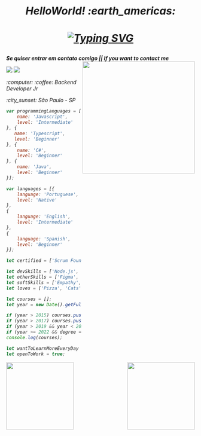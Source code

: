 <h1 align="center"><em> HelloWorld! :earth_americas: </h1>
    
 <h1 align="center">
     
[![Typing SVG](https://readme-typing-svg.herokuapp.com?font=Montagu+Slab&color=%231D7617&size=50&center=true&vCenter=true&multiline=true&width=600&height=130&lines=Stenio+D.+Rapchan;FullStack+Developer)](https://git.io/typing-svg) 
    
 </h1>
    


**Se quiser entrar em contato comigo || If you want to contact me** <img align='right' src="https://cdnb.artstation.com/p/assets/images/images/011/676/781/original/pixel-jeff-cafe.gif?1530807813" width="300"> 

<a href="https://www.linkedin.com/in/stenio-dias-rapchan/" target="_blank"><img src="https://img.shields.io/badge/-LinkedIn-%230077B5?style=for-the-badge&logo=linkedin&logoColor=white" target="_blank"></a> 
<a href = "mailto:steniodr@hotmail.com"><img src="https://img.shields.io/badge/Microsoft_Outlook-0078D4?style=for-the-badge&logo=microsoft-outlook&logoColor=white" target="_blank"></a> 

<p><em> :computer: :coffee: Backend Developer Jr </em></p>
<p><em> :city_sunset: São Paulo - SP </em></p>





```javascript
var programmingLanguages = [{
    name: 'Javascript',
    level: 'Intermediate'
}, {
   name: 'Typescript',
   level: 'Beginner'
}, {
    name: 'C#',
    level: 'Beginner'
}, {
    name: 'Java',
    level: 'Beginner'
}];

var languages = [{
    language: 'Portuguese',
    level: 'Native'
},
{
    language: 'English',
    level: 'Intermediate'
},
{
    language: 'Spanish',
    level: 'Beginner'
}];

let certified = ['Scrum Foundation Professional Certificate (SFPC) - (Português)', 'Kanban Foundation KIRF (Português)', 'Remote Work and Virtual Collaboration - (Portuguese)', 'Become Remote', 'HTML Web Developer', 'Pensamento Crítico'];

let devSkills = ['Node.js', 'APIs', 'Puppeteer', 'Playwright', 'Express', 'Git', 'Sequelize', 'Requests', 'PM2', 'MySQL', 'HTML', 'CSS', 'EJS'];
let otherSkills = ['Figma', 'Adobe XD', 'AnyDesk', 'Oracle VM VirtualBox', 'Insomnia', 'Postman', 'Trello', 'CNAB', 'JSON', 'JSON Schema'];
let softSkills = ['Empathy', 'Communicative', 'Proactive', 'DesireToLearn', 'Humorous', 'Pair programming', 'Team work'];
let loves = ['Pizza', 'Cats', 'Travel', 'Code', 'Coffee'];

let courses = [];
let year = new Date().getFullYear();

if (year > 2015) courses.push('High School - Complete');
if (year > 2017) courses.push('Computer Technician - Complete');
if (year > 2019 && year < 2022) courses.push('Information System - In progress');
if (year >= 2022 && degree == true) courses.splice(2, 1, 'Information System - Complete');
console.log(courses);

let wantToLearnMoreEveryDay = true;
let openToWork = true;

```
 <div>
  <a href="https://github.com/steniodr">
  <img align="left" height="180em" src="https://github-readme-stats.vercel.app/api?username=steniodr&show_icons=true&theme=radical&include_all_commits=true&count_private=true"/>
  <img align="right" height="180em" src="https://github-readme-stats.vercel.app/api/top-langs/?username=steniodr&layout=compact&langs_count=7&theme=radical"/>
</div> 
